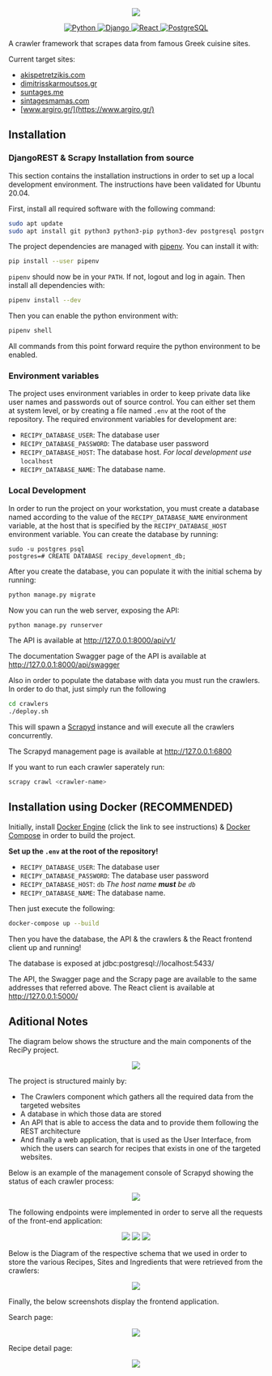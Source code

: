 <p align="center">
  <img src="https://github.com/VangelisTsiatouras/recipy/blob/main/readme_assets/logo.png"/>
</p>

<p align="center">
  <a href="https://www.python.org/" target="_blank">
      <img src="https://img.shields.io/badge/Python-3.7%20%7C%203.8%20%7C%203.9-blue.svg?logo=python&logoColor=white" alt="Python">
  </a>
  <a href="https://www.djangoproject.com/" target="_blank">
      <img src="https://img.shields.io/badge/Django-3.2-589636.svg?logo=django&logoColor=white" alt="Django">
  </a>
  <a href="https://reactjs.org/" target="_blank">
      <img src="https://img.shields.io/badge/React-17.0-brightgreen.svg?logo=react&logoColor=white" alt="React">
  </a>
  <a href="https://www.postgresql.org/" target="_blank">
      <img src="https://img.shields.io/badge/PostgreSQL-12.5-008bb9.svg?logo=postgresql&logoColor=white" alt="PostgreSQL">
  </a>
</p>


A crawler framework that scrapes data from famous Greek cuisine sites.

Current target sites:

- [akispetretzikis.com](https://akispetretzikis.com)
- [dimitrisskarmoutsos.gr](https://www.dimitrisskarmoutsos.gr)
- [suntages.me](https://www.syntages.me/syntages)
- [sintagesmamas.com](https://www.sintagesmamas.com)
- [www.argiro.gr/](https://www.argiro.gr/)

## Installation

### DjangoREST & Scrapy Installation from source


This section contains the installation instructions in order to set up a local development environment. The instructions
have been validated for Ubuntu 20.04.

First, install all required software with the following command:

```bash
sudo apt update
sudo apt install git python3 python3-pip python3-dev postgresql postgresql-contrib 
```

The project dependencies are managed with [pipenv](https://docs.pipenv.org/en/latest/). You can install it with:

```bash
pip install --user pipenv
```

`pipenv` should now be in your `PATH`. If not, logout and log in again. Then install all dependencies with:

```bash
pipenv install --dev
```

Then you can enable the python environment with:

```bash
pipenv shell
```

All commands from this point forward require the python environment to be enabled.

### Environment variables

The project uses environment variables in order to keep private data like user names and passwords out of source
control. You can either set them at system level, or by creating a file named `.env` at the root of the repository. 
The required environment variables for development are:

* `RECIPY_DATABASE_USER`: The database user
* `RECIPY_DATABASE_PASSWORD`: The database user password 
* `RECIPY_DATABASE_HOST`: The database host. _For local development use_
 `localhost`
* `RECIPY_DATABASE_NAME`: The database name.

### Local Development
In order to run the project on your workstation, you must create a database named according to the value of the
`RECIPY_DATABASE_NAME` environment variable, at the host that is specified by the
`RECIPY_DATABASE_HOST` environment variable. You can create the database by running:

```
sudo -u postgres psql
postgres=# CREATE DATABASE recipy_development_db;
```

After you create the database, you can populate it with the initial schema by running:

```bash
python manage.py migrate
```

Now you can run the web server, exposing the API:

```bash
python manage.py runserver
```

The API is available at http://127.0.0.1:8000/api/v1/

The documentation Swagger page of the API is available at http://127.0.0.1:8000/api/swagger

Also in order to populate the database with data you must run the crawlers. In order to do that, just simply run the following

```bash
cd crawlers
./deploy.sh
```

This will spawn a [Scrapyd](https://scrapyd.readthedocs.io/en/stable/) instance and will execute all the crawlers concurrently.

The Scrapyd management page is available at http://127.0.0.1:6800

If you want to run each crawler saperately run:
```bash
scrapy crawl <crawler-name>
```
## Installation using Docker (RECOMMENDED)
 
Initially, install [Docker Engine](https://docs.docker.com/engine/install/ubuntu/) (click the link to see
 instructions) & [Docker Compose](https://docs.docker.com/compose/install/) in order to build the project.
 
__Set up the `.env` at the root of the repository!__
* `RECIPY_DATABASE_USER`: The database user
* `RECIPY_DATABASE_PASSWORD`: The database user password 
* `RECIPY_DATABASE_HOST`: `db` _The host name __must__ be `db`_
* `RECIPY_DATABASE_NAME`: The database name.

Then just execute the following:

```bash
docker-compose up --build
```

Then you have the database, the API & the crawlers & the React frontend client up and running!

The database is exposed at jdbc:postgresql://localhost:5433/

The API, the Swagger page and the Scrapy page are available to the same addresses that referred above.
The React client is available at http://127.0.0.1:5000/

## Aditional Notes

The diagram below shows the structure and the main components of the ReciPy project.

<p align="center">
  <img src="https://github.com/VangelisTsiatouras/recipy/blob/main/readme_assets/RecipyDiagram.png"/>
</p>

The project is structured mainly by:
- The Crawlers component which gathers all the required data from the targeted websites
- A database in which those data are stored
- An API that is able to access the data and to provide them following the REST architecture
- And finally a web application, that is used as the User Interface, from which the users can search for recipes that exists in one of the targeted websites.

Below is an example of the management console of Scrapyd showing the status of each crawler process:

<p align="center">
  <img src="https://github.com/VangelisTsiatouras/recipy/blob/main/readme_assets/scrapyd.png"/>
</p>

The following endpoints were implemented in order to serve all the requests of the front-end application:

<p align="center">
  <img src="https://github.com/VangelisTsiatouras/recipy/blob/main/readme_assets/endpoint_getRecipes.png"/>
  <img src="https://github.com/VangelisTsiatouras/recipy/blob/main/readme_assets/endpoint_recipe_id.png"/>
  <img src="https://github.com/VangelisTsiatouras/recipy/blob/main/readme_assets/endpoint_sites.png"/>
</p>

Below is the Diagram of the respective schema that we used in order to store the various Recipes, Sites and Ingredients that were retrieved from the crawlers:

<p align="center">
  <img src="https://github.com/VangelisTsiatouras/recipy/blob/main/readme_assets/db_recipes.png"/>
</p>

Finally, the below screenshots display the frontend application.

Search page:

<p align="center">
  <img src="https://github.com/VangelisTsiatouras/recipy/blob/main/readme_assets/frontend.png"/>
</p>

Recipe detail page:

<p align="center">
  <img src="https://github.com/VangelisTsiatouras/recipy/blob/main/readme_assets/recipe_makaronada.png"/>
</p>

